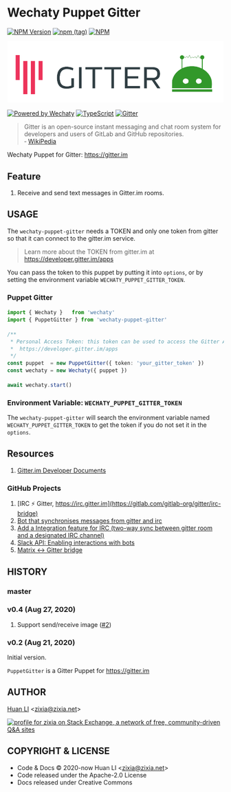 # Wechaty Puppet Gitter

[![NPM Version](https://badge.fury.io/js/wechaty-puppet-gitter.svg)](https://badge.fury.io/js/wechaty-puppet-gitter)
[![npm (tag)](https://img.shields.io/npm/v/wechaty-puppet-gitter/next.svg)](https://www.npmjs.com/package/wechaty-puppet-gitter?activeTab=versions)
[![NPM](https://github.com/wechaty/wechaty-puppet-gitter/workflows/NPM/badge.svg)](https://github.com/wechaty/wechaty-puppet-gitter/actions?query=workflow%3ANPM)

![wechaty puppet gitter](docs/images/wechaty-puppet-gitter.png)

[![Powered by Wechaty](https://img.shields.io/badge/Powered%20By-Wechaty-brightgreen.svg)](https://github.com/wechaty/wechaty)
[![TypeScript](https://img.shields.io/badge/%3C%2F%3E-TypeScript-blue.svg)](https://www.typescriptlang.org/)
[![Gitter](https://badges.gitter.im/wechaty/wechaty.svg)](https://gitter.im/wechaty/wechaty?utm_source=badge&utm_medium=badge&utm_campaign=pr-badge)

> Gitter is an open-source instant messaging and chat room system for developers and users of GitLab and GitHub repositories.  
> &dash; [WikiPedia](https://en.wikipedia.org/wiki/Gitter)

Wechaty Puppet for  Gitter: <https://gitter.im>

## Feature

1. Receive and send text messages in Gitter.im rooms.

## USAGE

The `wechaty-puppet-gitter` needs a TOKEN and only one token from gitter so that it can connect to the gitter.im service.

> Learn more about the TOKEN from gitter.im at <https://developer.gitter.im/apps>

You can pass the token to this puppet by putting it into `options`, or by setting the environment variable `WECHATY_PUPPET_GITTER_TOKEN`.

### Puppet Gitter

```ts
import { Wechaty }   from 'wechaty'
import { PuppetGitter } from 'wechaty-puppet-gitter'

/**
 * Personal Access Token: this token can be used to access the Gitter API.
 *  https://developer.gitter.im/apps
 */
const puppet  = new PuppetGitter({ token: 'your_gitter_token' })
const wechaty = new Wechaty({ puppet })

await wechaty.start()
```

### Environment Variable: `WECHATY_PUPPET_GITTER_TOKEN`

The `wechaty-puppet-gitter` will search the environment variable named `WECHATY_PUPPET_GITTER_TOKEN` to get the token if you do not set it in the `options`.

## Resources

1. [Gitter.im Developer Documents](https://developer.gitter.im/docs/welcome)

### GitHub Projects

1. [IRC ⚡ Gitter, https://irc.gitter.im](https://gitlab.com/gitlab-org/gitter/irc-bridge)
1. [Bot that synchronises messages from gitter and irc](https://github.com/finnp/gitter-irc-bot)
1. [Add a Integration feature for IRC (two-way sync between gitter room and a designated IRC channel)](https://gitlab.com/gitlab-org/gitter/webapp/-/issues/662)
1. [Slack API: Enabling interactions with bots](https://api.slack.com/bot-users)
1. [Matrix <-> Gitter bridge](https://github.com/matrix-org/matrix-appservice-gitter)

## HISTORY

### master

### v0.4 (Aug 27, 2020)

1. Support send/receive image ([#2](https://github.com/wechaty/wechaty-puppet-gitter/issues/2))

### v0.2 (Aug 21, 2020)

Initial version.

`PuppetGitter` is a Gitter Puppet for <https://gitter.im>

## AUTHOR

[Huan LI](http://linkedin.com/in/zixia) \<zixia@zixia.net\>

<a href="https://stackexchange.com/users/265499">
  <img src="https://stackexchange.com/users/flair/265499.png" width="208" height="58" alt="profile for zixia on Stack Exchange, a network of free, community-driven Q&amp;A sites" title="profile for zixia on Stack Exchange, a network of free, community-driven Q&amp;A sites">
</a>

## COPYRIGHT & LICENSE

* Code & Docs © 2020-now Huan LI \<zixia@zixia.net\>
* Code released under the Apache-2.0 License
* Docs released under Creative Commons
